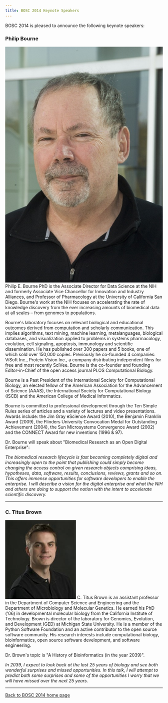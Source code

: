 ```yaml
---
title: BOSC 2014 Keynote Speakers
---
```


BOSC 2014 is pleased to announce the following keynote speakers:

### Philip Bourne

![Philip Bourne](PhilipBourne.jpg "fig:Philip Bourne") Philip E. Bourne
PhD is the Associate Director for Data Science at the NIH and formerly
Associate Vice Chancellor for Innovation and Industry Alliances, and
Professor of Pharmacology at the University of California San Diego.
Bourne's work at the NIH focuses on accelerating the rate of knowledge
discovery from the ever increasing amounts of biomedical data at all
scales – from genomes to populations.

Bourne's laboratory focuses on relevant biological and educational
outcomes derived from computation and scholarly communication. This
implies algorithms, text mining, machine learning, metalanguages,
biological databases, and visualization applied to problems in systems
pharmacology, evolution, cell signaling, apoptosis, immunology and
scientific dissemination. He has published over 300 papers and 5 books,
one of which sold over 150,000 copies. Previously he co-founded 4
companies: ViSoft Inc., Protein Vision Inc., a company distributing
independent films for free and most recently SciVee. Bourne is the
co-founder and founding Editor-in-Chief of the open access journal PLOS
Computational Biology.

Bourne is a Past President of the International Society for
Computational Biology, an elected fellow of the American Association for
the Advancement of Science (AAAS), the International Society for
Computational Biology (ISCB) and the American College of Medical
Informatics.

Bourne is committed to professional development through the Ten Simple
Rules series of articles and a variety of lectures and video
presentations. Awards include: the Jim Gray eScience Award (2010), the
Benjamin Franklin Award (2009), the Flinders University Convocation
Medal for Outstanding Achievement (2004), the Sun Microsystems
Convergence Award (2002) and the CONNECT Award for new inventions (1996
& 97).

Dr. Bourne will speak about "Biomedical Research as an Open Digital
Enterprise":

*The biomedical research lifecycle is fast becoming completely digital
and increasingly open to the point that publishing could simply become
changing the access control on given research objects comprising ideas,
hypotheses, data, software, results, conclusions, reviews, grants and so
on. This offers immense opportunities for software developers to enable
the enterprise. I will describe a vision for the digital enterprise and
what the NIH and others are doing to support the notion with the intent
to accelerate scientific discovery.*

------------------------------------------------------------------------

### C. Titus Brown

![C. Titus Brown](TitusBrown.jpg "fig:C. Titus Brown") C. Titus Brown is
an assistant professor in the Department of Computer Science and
Engineering and the Department of Microbiology and Molecular Genetics.
He earned his PhD ('06) in developmental molecular biology from the
California Institute of Technology. Brown is director of the laboratory
for Genomics, Evolution, and Development (GED) at Michigan State
University. He is a member of the Python Software Foundation and an
active contributor to the open source software community. His research
interests include computational biology, bioinformatics, open source
software development, and software engineering.

Dr. Brown's topic is "A History of Bioinformatics (in the year 2039)".

*In 2039, I expect to look back at the last 25 years of biology and see
both wonderful surprises and missed opportunities. In this talk, I will
attempt to predict both some surprises and some of the opportunities I
worry that we will have missed over the next 25 years.*

------------------------------------------------------------------------

[Back to BOSC 2014 home page](BOSC_2014 "wikilink")
